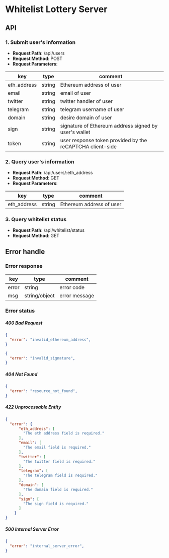 # Whitelist Lottery Server

## API

### 1. Submit user's information

- **Request Path**: /api/users
- **Request Method**: POST
- **Request Parameters**:

| key | type | comment |
| --- | --- | --- |
| eth_address | string | Ethereum address of user |
| email | string | email of user |
| twitter | string | twitter handler of user |
| telegram | string | telegram username of user |
| domain | string | desire domain of user |
| sign | string | signature of Ethereum address signed by user's wallet |
| token | string | user response token provided by the reCAPTCHA client-side |
   
### 2. Query user's information
- **Request Path**: /api/users/:eth_address
- **Request Method**: GET
- **Request Parameters**:

| key | type | comment |
| --- | --- | --- |
| eth_address | string | Ethereum address of user |

### 3. Query whitelist status
- **Request Path**: /api/whitelist/status
- **Request Method**: GET

## Error handle
### Error response
| key | type | comment |
| --- | --- | --- |
| error | string | error code |
| msg | string/object | error message |

### Error status
##### 400 Bad Request
``` json
{
  "error": "invalid_ethereum_address",
}
```

``` json
{
  "error": "invalid_signature",
}
```

##### 404 Not Found
``` json
{
  "error": "resource_not_found",
}
```

##### 422 Unprocessable Entity
``` json
{
  "error": {
      "eth_address": [
        "The eth address field is required."
      ],
      "email": [
        "The email field is required."
      ],
      "twitter": [
        "The twitter field is required."
      ],
      "telegram": [
        "The telegram field is required."
      ],
      "domain": [
        "The domain field is required."
      ],
      "sign": [
        "The sign field is required."
      ]
    }
}
```

##### 500 Internal Server Error
``` json
{
  "error": "internal_server_error",
}
```

